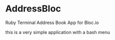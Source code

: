 # AddressBloc
Ruby Terminal Address Book App for Bloc.io

this is a very simple application with a bash menu